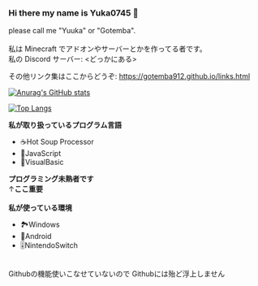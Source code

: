 ### Hi there my name is Yuka0745 👋

please call me "Yuuka" or "Gotemba".<br>
<br>
私は Minecraft でアドオンやサーバーとかを作ってる者です。<br>
私の Discord サーバー: <どっかにある><br>

その他リンク集はここからどうぞ: <https://gotemba912.github.io/links.html>

[![Anurag's GitHub stats](https://github-readme-stats.vercel.app/api?username=Gotemba912)](https://github.com/anuraghazra/github-readme-stats)

[![Top Langs](https://github-readme-stats.vercel.app/api/top-langs/?username=Gotemba912&layout=compact)](https://github.com/anuraghazra/github-readme-stats)

**私が取り扱っているプログラム言語**
<br>
- ☕Hot Soup Processor<br>
- 👧JavaScript<br>
- 🎅VisualBasic<br>

**プログラミング未熟者です**
<br>
↑**ここ重要**
<br><br>
**私が使っている環境**
<br>
- 🏞Windows<br>
- 🤖Android<br>
- 🎚NintendoSwitch<br>
<br>
Githubの機能使いこなせていないので 
Githubには殆ど浮上しません
<br>
<!--
**Gotemba912/Gotemba912** is a ✨ _special_ ✨ repository because its `README.md` (this file) appears on your GitHub profile.

Here are some ideas to get you started:

- 🔭 I’m currently working on ...
- 🌱 I’m currently learning ...
- 👯 I’m looking to collaborate on ...
- 🤔 I’m looking for help with ...
- 💬 Ask me about ...
- 📫 How to reach me: ...
- 😄 Pronouns: ...
- ⚡ Fun fact: ...
-->
